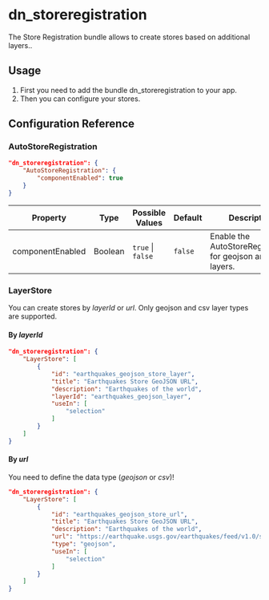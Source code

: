 # dn_storeregistration

The Store Registration bundle allows to create stores based on additional layers..

## Usage
1. First you need to add the bundle dn_storeregistration to your app.
2. Then you can configure your stores.

## Configuration Reference

### AutoStoreRegistration

```json
"dn_storeregistration": {
    "AutoStoreRegistration": {
        "componentEnabled": true
    }
}
```

| Property         | Type    | Possible Values               | Default     | Description                                                  |
|------------------|---------|-------------------------------|-------------|--------------------------------------------------------------|
| componentEnabled | Boolean | ```true``` &#124; ```false``` | ```false``` | Enable the AutoStoreRegistration for geojson and csv layers. |

### LayerStore

You can create stores by _layerId_ or _url_. Only geojson and csv layer types are supported.

#### By _layerId_

```json
"dn_storeregistration": {
    "LayerStore": [
        {
            "id": "earthquakes_geojson_store_layer",
            "title": "Earthquakes Store GeoJSON URL",
            "description": "Earthquakes of the world",
            "layerId": "earthquakes_geojson_layer",
            "useIn": [
                "selection"
            ]
        }
    ]
}
```

#### By _url_

You need to define the data type (_geojson_ or _csv_)!

```json
"dn_storeregistration": {
    "LayerStore": [
        {
            "id": "earthquakes_geojson_store_url",
            "title": "Earthquakes Store GeoJSON URL",
            "description": "Earthquakes of the world",
            "url": "https://earthquake.usgs.gov/earthquakes/feed/v1.0/summary/all_month.geojson",
            "type": "geojson",
            "useIn": [
                "selection"
            ]
        }
    ]
}
```
